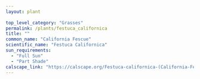 ```yaml
---
layout: plant
 
top_level_category: "Grasses"
permalink: /plants/festuca_californica
title: ""
common_name: "California Fescue"
scientific_name: "Festuca Californica"
sun_requirements:
  - "Full Sun"
  - "Part Shade"
calscape_link: "https://calscape.org/Festuca-californica-(California-Fescue)"
---
```


